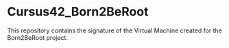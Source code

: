 # Cursus42_Born2BeRoot
This repository contains the signature of the Virtual Machine created for the Born2BeRoot project.
